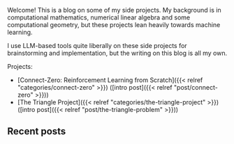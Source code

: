 Welcome! This is a blog on some of my side projects.
My background is in computational mathematics, numerical linear algebra
and some computational geometry, but these projects lean heavily
towards machine learning.

I use LLM-based tools quite liberally on these side projects for
brainstorming and implementation, but the writing on this blog is
all my own.

Projects:
- [Connect-Zero: Reinforcement Learning from Scratch]({{< relref "categories/connect-zero" >}}) ([intro post]({{< relref "post/connect-zero" >}}))
- [The Triangle Project]({{< relref "categories/the-triangle-project" >}}) ([intro post]({{< relref "post/the-triangle-problem" >}}))

## Recent posts
